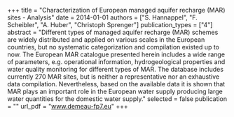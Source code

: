 +++
title = "Characterization of European managed aquifer recharge (MAR) sites - Analysis"
date = 2014-01-01
authors = ["S. Hannappel", "F. Scheibler", "A. Huber", "Christoph Sprenger"]
publication_types = ["4"]
abstract = "Different types of managed aquifer recharge (MAR) schemes are widely distributed and applied on various scales in the European countries, but no systematic categorization and compilation existed up to now. The European MAR catalogue presented herein includes a wide range of parameters, e.g. operational information, hydrogeological properties and water quality monitoring for different types of MAR. The database includes currently 270 MAR sites, but is neither a representative nor an exhaustive data compilation. Nevertheless, based on the available data it is shown that MAR plays an important role in the European water supply producing large water quantities for the domestic water supply."
selected = false
publication = ""
url_pdf = "www.demeau-fp7.eu"
+++

